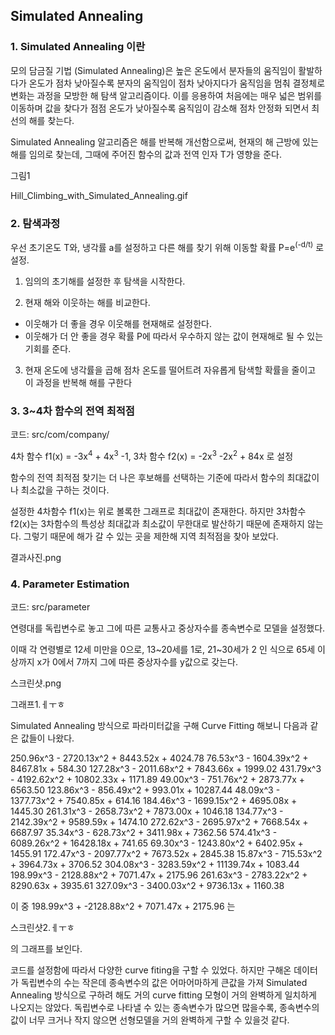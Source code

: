 ## Simulated Annealing

### 1. Simulated Annealing 이란

모의 담금질 기법 (Simulated Annealing)은 높은 온도에서 분자들의 움직임이 활발하다가 온도가 점차 낮아질수록 분자의 움직임이 점차 낮아지다가 움직임을 멈춰 결정체로 변화는 과정을 모방한 해 탐색 알고리즘이다. 이를 응용하여 처음에는 매우 넓은 범위를 이동하며 값을 찾다가 점점 온도가 낮아질수록 움직임이 감소해 점차 안정화 되면서 최선의 해를 찾는다. 

Simulated Annealing 알고리즘은 해를 반복해 개선함으로써, 현재의 해 근방에 있는 해를 임의로 찾는데, 그때에 주어진 함수의 값과 전역 인자 T가 영향을 준다.



그림1

Hill_Climbing_with_Simulated_Annealing.gif



### 2. 탐색과정

우선 초기온도 T와, 냉각률 a를 설정하고 다른 해를 찾기 위해 이동할 확률 P=e<sup>(-d/t)</sup> 로 설정.

1) 임의의 초기해를 설정한 후 탐색을 시작한다.

2) 현재 해와 이웃하는 해를 비교한다.

- 이웃해가 더 좋을 경우 이웃해를 현재해로 설정한다.
- 이웃해가 더 안 좋을 경우 확률 P에 따라서 우수하지 않는 값이 현재해로 될 수 있는 기회를 준다.

3) 현재 온도에 냉각률을 곱해 점차 온도를 떨어트려 자유롭게 탐색할 확률을 줄이고 이 과정을 반복해 해를 구한다



### 3.  3~4차 함수의 전역 최적점

코드: src/com/company/

4차 함수 f1(x) = -3x<sup>4</sup> + 4x<sup>3</sup> -1, 3차 함수 f2(x) = -2x<sup>3</sup> -2x<sup>2</sup> + 84x 로 설정

함수의 전역 최적점 찾기는 더 나은 후보해를 선택하는 기준에 따라서 함수의 최대값이나 최소값을 구하는 것이다.

설정한 4차함수 f1(x)는 위로 볼록한 그래프로 최대값이 존재한다. 하지만 3차함수 f2(x)는 3차함수의 특성상 최대값과 최소값이 무한대로 발산하기 때문에 존재하지 않는다. 그렇기 때문에 해가 갈 수 있는 곳을 제한해 지역 최적점을 찾아 보았다.

결과사진.png



### 4. Parameter Estimation

코드: src/parameter

연령대를 독립변수로 놓고 그에 따른 교통사고 중상자수를 종속변수로 모델을 설정했다.

이때 각 연령별로 12세 미만을 0으로, 13~20세를 1로, 21~30세가 2 인 식으로 65세 이상까지 x가 0에서 7까지 그에 따른 중상자수를 y값으로 갖는다.

스크린샷.png

그래프1.ㅔㅜㅎ



Simulated Annealing 방식으로 파라미터값을 구해 Curve Fitting 해보니 다음과 같은 값들이 나왔다.

250.96x^3 - 2720.13x^2 + 8443.52x + 4024.78
76.53x^3 - 1604.39x^2 + 8467.81x + 584.30
127.28x^3 - 2011.68x^2 + 7843.66x + 1999.02
431.79x^3 - 4192.62x^2 + 10802.33x + 1171.89
49.00x^3 - 751.76x^2 + 2873.77x + 6563.50
123.86x^3 - 856.49x^2 + 993.01x + 10287.44
48.09x^3 - 1377.73x^2 + 7540.85x + 614.16
184.46x^3 - 1699.15x^2 + 4695.08x + 1445.30
261.31x^3 - 2658.73x^2 + 7873.00x + 1046.18
134.77x^3 - 2142.39x^2 + 9589.59x + 1474.10
272.62x^3 - 2695.97x^2 + 7668.54x + 6687.97
35.34x^3 - 628.73x^2 + 3411.98x + 7362.56
574.41x^3 - 6089.26x^2 + 16428.18x + 741.65
69.30x^3 - 1243.80x^2 + 6402.95x + 1455.91
172.47x^3 - 2097.77x^2 + 7673.52x + 2845.38
15.87x^3  - 715.53x^2 + 3964.73x + 3706.52
304.08x^3 - 3283.59x^2 + 11139.74x + 1083.44 
198.99x^3 - 2128.88x^2 + 7071.47x + 2175.96 
261.63x^3 - 2783.22x^2 + 8290.63x + 3935.61
327.09x^3 - 3400.03x^2 + 9736.13x + 1160.38

이 중 198.99x^3 + -2128.88x^2 + 7071.47x + 2175.96 는

스크린샷2.ㅔㅜㅎ

의 그래프를 보인다. 



코드를 설정함에 따라서 다양한 curve fiting을 구할 수 있었다. 하지만 구해온 데이터가 독립변수의 수는 작은데 종속변수의  값은 어마어마하게 큰값을 가져 Simulated Annealing 방식으로 구하려 해도 거의 curve fitting 모형이 거의 완벽하게 일치하게 나오지는 않았다. 독립변수로 나타낼 수 있는 종속변수가 많으면 많을수록, 종속변수의 값이 너무 크거나 작지 않으면  선형모델을 거의 완벽하게 구할 수 있을것 같다.